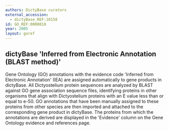 ```yaml
--- 
authors: DictyBase curators
external_accession: 
  - dictyBase_REF:10158
id: GO_REF:0000018
year: 2005
layout: goref
---
```


## dictyBase 'Inferred from Electronic Annotation (BLAST method)'

Gene Ontology (GO) annotations with the evidence code 'Inferred from Electronic Annotation' (IEA) are assigned automatically to gene products in dictyBase. All Dictyostelium protein sequences are analyzed by BLAST against GO gene association sequence files, identifying proteins in other organisms that align with Dictyostelium proteins with an E value less than or equal to e-50. GO annotations that have been manually assigned to these proteins from other species are then imported and attached to the corresponding gene product in dictyBase. The proteins from which the annotations are derived are displayed in the 'Evidence' column on the Gene Ontology evidence and references page.
